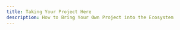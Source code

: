 ```yaml
---
title: Taking Your Project Here
description: How to Bring Your Own Project into the Ecosystem
---
```

